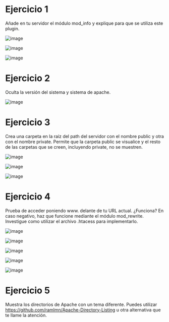 # Ejercicio 1
Añade en tu servidor el módulo mod_info y explique para que se utiliza este plugin.

![image](https://github.com/pepbote/despliegue-de-aplicaciones-web/assets/144775358/d73ebdb9-0759-4566-8fcc-f28aae738574)


![image](https://github.com/pepbote/despliegue-de-aplicaciones-web/assets/144775358/7e2449a0-1416-4920-92db-d0ca8806fd72)

![image](https://github.com/pepbote/despliegue-de-aplicaciones-web/assets/144775358/6e840df2-3391-482f-b0aa-864fa578daf5)

# Ejercicio 2
Oculta la versión del sistema y sistema de apache.

![image](https://github.com/pepbote/despliegue-de-aplicaciones-web/assets/144775358/301a1b89-25d4-431a-b82f-c7838f61c155)


# Ejercicio 3
Crea una carpeta en la raíz del path del servidor con el nombre public y otra con el nombre private. 
Permite que la carpeta public se visualice y el resto de las carpetas que se creen, incluyendo private, no se muestren.

![image](https://github.com/pepbote/despliegue-de-aplicaciones-web/assets/144775358/493d4c2e-3cb0-4d8f-bfe7-239974353342)

![image](https://github.com/pepbote/despliegue-de-aplicaciones-web/assets/144775358/519b103e-e0d7-4322-b4ef-48f3ede13b39)

![image](https://github.com/pepbote/despliegue-de-aplicaciones-web/assets/144775358/9c8fe7f1-f51c-4952-9e2a-79768a1241b7)


# Ejercicio 4
Prueba de acceder poniendo www. delante de tu URL actual. 
¿Funciona? En caso negativo, haz que funcione mediante el módulo mod_rewrite. Investigue como utilizar el archivo .htacess para implementarlo.

![image](https://github.com/pepbote/despliegue-de-aplicaciones-web/assets/144775358/3578a9e7-645e-4c5f-8a71-7129a8e6fec3)

![image](https://github.com/pepbote/despliegue-de-aplicaciones-web/assets/144775358/af915808-51cf-48c3-8a70-3cf425c59f68)

![image](https://github.com/pepbote/despliegue-de-aplicaciones-web/assets/144775358/1bcbebd2-60d7-4dcb-9454-0dca15c99ba4)


![image](https://github.com/pepbote/despliegue-de-aplicaciones-web/assets/144775358/07aa2918-1849-47b7-89f4-c919b91e9192)

![image](https://github.com/pepbote/despliegue-de-aplicaciones-web/assets/144775358/6282cfdd-95c4-46d8-95d2-a1fd5410596f)

# Ejercicio 5
Muestra los directorios de Apache con un tema diferente. Puedes utilizar https://github.com/ramlmn/Apache-Directory-Listing u otra alternativa que te llame la atención.
